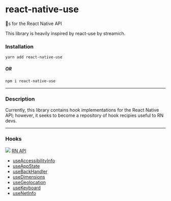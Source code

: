 # react-native-use

🎣s for the React Native API 

This library is heavily inspired by react-use by streamich.

### Installation

```bash
yarn add react-native-use
```

##### OR

```bash
npm i react-native-use
```

------

### Description

Currently, this library contains hook implementations for the React Native API; however, it seeks to become a repository of hook recipies useful to RN devs.

------

### Hooks

![][rnlogo] [RN API](https://facebook.github.io/react-native/)

- [useAccessibilityInfo](./docs/useAccessibilityInfo.md)
- [useAppState](./docs/useAppState.md)
- [useBackHandler](./docs/useBackHandler.md)
- [useDimensions](./docs/useDimensions.md)
- [useGeolocation](./docs/useGeolocation.md)
- [useKeyboard](./docs/useKeyboard.md)
- [useNetInfo](./docs/useNetInfo.md)

[rnlogo]: ./docs/assets/react-icon.png